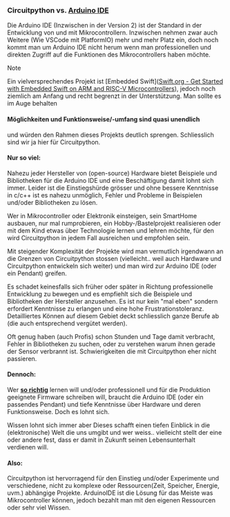 ### Circuitpython vs. [Arduino IDE](https://www.arduino.cc/en/software)

Die Arduino IDE (Inzwischen in der Version 2) ist der Standard in der Entwicklung von und mit Mikrocontrollern. Inzwischen nehmen zwar auch Weitere (Wie VSCode mit PlatformIO) mehr und mehr Platz ein, doch noch kommt man um Arduino IDE nicht herum wenn man professionellen und direkten Zugriff auf die Funktionen des Mikrocontrollers haben möchte. 

> [!NOTE]  
> Ein vielversprechendes Projekt ist [Embedded Swift]([Swift.org - Get Started with Embedded Swift on ARM and RISC-V Microcontrollers](https://www.swift.org/blog/embedded-swift-examples/)), jedoch noch ziemlich am Anfang und recht begrenzt in der Unterstützung. Man sollte es im Auge behalten

#### Möglichkeiten und Funktionsweise/-umfang sind quasi unendlich

und würden den Rahmen dieses Projekts deutlich sprengen. Schliesslich sind wir ja hier für Circuitpython. 

#### Nur so viel:

Nahezu jeder Hersteller von (open-source) Hardware bietet Beispiele und Bibliotheken für die Arduino IDE und eine Beschäftigung damit lohnt sich immer. Leider ist die Einstiegshürde grösser und ohne bessere Kenntnisse in c/c++ ist es nahezu unmöglich, Fehler und Probleme in Beispielen und/oder Bibliotheken zu lösen. 

Wer in Mikrocontroller oder Elektronik einsteigen, sein SmartHome ausbauen, nur mal rumprobieren, ein Hobby-/Bastelprojekt realisieren oder mit dem Kind etwas über Technologie lernen und lehren möchte, für den wird Circuitpython in jedem Fall ausreichen und empfohlen sein. 

Mit steigender Komplexität der Projekte wird man vermutlich irgendwann an die Grenzen von Circuitpython stossen (vielleicht.. weil auch Hardware und Circuitpython entwickeln sich weiter) und man wird zur Arduino IDE (oder ein Pendant) greifen.

Es schadet keinesfalls sich früher oder später in Richtung professionelle Entwicklung zu bewegen und es empfiehlt sich die Beispiele und Bibliotheken der Hersteller anzusehen. Es ist nur kein "mal eben" sondern erfordert Kenntnisse zu erlangen und eine hohe Frustrationstoleranz. Detailliertes Können auf diesem Gebiet deckt schliesslich ganze Berufe ab (die auch entsprechend vergütet werden). 

Oft genug haben (auch Profis) schon Stunden und Tage damit verbracht, Fehler in Bibliotheken zu suchen, oder zu verstehen warum ihnen gerade der Sensor verbrannt ist. Schwierigkeiten die mit Circuitpython eher nicht passieren. 

#### Dennoch:

Wer **<u>so richtig</u>** lernen will und/oder professionell und für die Produktion geeignete Firmware schreiben will, braucht die Arduino IDE (oder ein passendes Pendant) und tiefe Kenntnisse über Hardware und deren Funktionsweise. Doch es lohnt sich.

Wissen lohnt sich immer aber Dieses schafft einen tiefen Einblick in die (elektronische) Welt die uns umgibt und wer weiss.. vielleicht stellt der eine oder andere fest, dass er damit in Zukunft seinen Lebensunterhalt verdienen will. 

#### Also:

Circuitpython ist hervorragend für den Einstieg und/oder Experimente und verschiedene, nicht zu komplexe oder Ressourcen(Zeit, Speicher, Energie, uvm.) abhängige Projekte. ArduinoIDE ist die Lösung für das Meiste was Mikrocontroller können, jedoch bezahlt man mit den eigenen Ressourcen oder sehr viel Wissen. 
